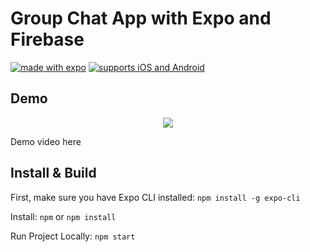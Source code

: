 # Group Chat App with Expo and Firebase

[![made with expo](https://img.shields.io/badge/MADE%20WITH%20EXPO-000.svg?style=for-the-badge&logo=expo&labelColor=4630eb&logoWidth=20)](https://github.com/expo/expo) [![supports iOS and Android](https://img.shields.io/badge/Platforms-Native-4630EB.svg?style=for-the-badge&logo=EXPO&labelColor=000&logoColor=fff)](https://github.com/expo/expo)

## Demo

<p align="center">
  <img src="screenshots/ss.png?raw=true" />
</p>

Demo video here <a href="https://drive.google.com/file/d/1g2xwxT1cK63GzksqpjYTK3qv9OI47fr6/view?usp=sharing"></a>

## Install & Build

First, make sure you have Expo CLI installed: `npm install -g expo-cli`

Install: `npm` or `npm install`

Run Project Locally: `npm start`
